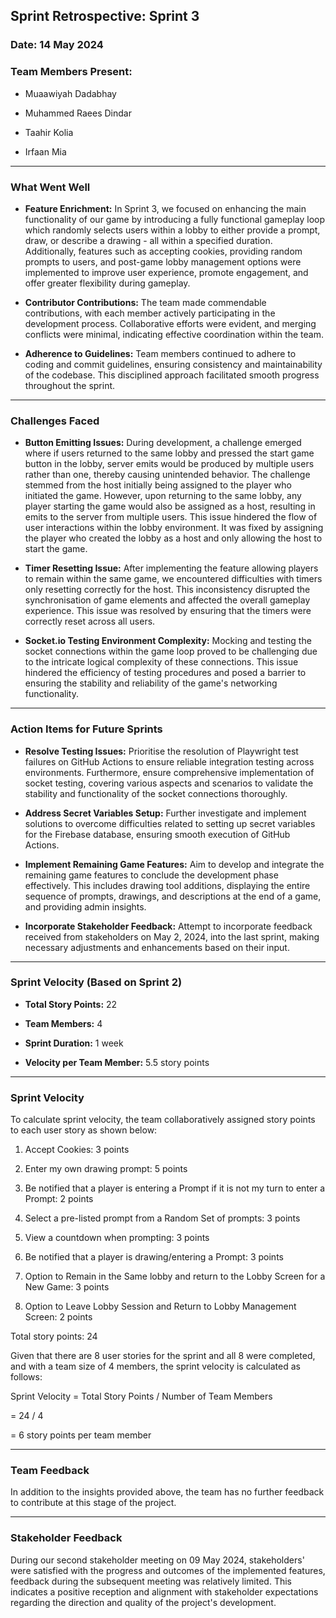 ## Sprint Retrospective: Sprint 3

### Date: 14 May 2024

### Team Members Present:

- Muaawiyah Dadabhay

- Muhammed Raees Dindar

- Taahir Kolia

- Irfaan Mia

---

### What Went Well


-  **Feature Enrichment:** In Sprint 3, we focused on enhancing the main functionality of our game by introducing a fully functional gameplay loop which randomly selects users within a lobby to either provide a prompt, draw, or describe a drawing - all within a specified duration. Additionally, features such as accepting cookies, providing random prompts to users, and post-game lobby management options were implemented to improve user experience, promote engagement, and offer greater flexibility during gameplay. 



-  **Contributor Contributions:** The team made commendable contributions, with each member actively participating in the development process. Collaborative efforts were evident, and merging conflicts were minimal, indicating effective coordination within the team.

  

-  **Adherence to Guidelines:** Team members continued to adhere to coding and commit guidelines, ensuring consistency and maintainability of the codebase. This disciplined approach facilitated smooth progress throughout the sprint.

  

---

  

### Challenges Faced

  -   **Button Emitting Issues:** During development, a challenge emerged where if users returned to the same lobby and pressed the start game button in the lobby, server emits would be produced by multiple users rather than one, thereby causing unintended behavior. The challenge stemmed from the host initially being assigned to the player who initiated the game. However, upon returning to the same lobby, any player starting the game would also be assigned as a host, resulting in emits to the server from multiple  users. This issue hindered the flow of user interactions within the lobby environment. It was fixed by assigning the player who created the lobby as a host and only allowing the host to start the game. 

-   **Timer Resetting Issue:** After implementing the feature allowing players to remain within the same game, we encountered difficulties with timers only resetting correctly for the host. This inconsistency disrupted the synchronisation of game elements and affected the overall gameplay experience. This issue was resolved by ensuring that the timers were correctly reset across all users.
  
 -   **Socket.io Testing Environment Complexity:** Mocking and testing the socket connections within the game loop proved to be challenging due to the intricate logical complexity of these connections. This issue hindered the efficiency of testing procedures and posed a barrier to ensuring the stability and reliability of the game's networking functionality.

---

  

### Action Items for Future Sprints

  

-  **Resolve Testing Issues:** Prioritise the resolution of Playwright test failures on GitHub Actions to ensure reliable integration testing across environments. Furthermore, ensure comprehensive implementation of socket testing, covering various aspects and scenarios to validate the stability and functionality of the socket connections thoroughly.
  

-  **Address Secret Variables Setup:** Further investigate and implement solutions to overcome difficulties related to setting up secret variables for the Firebase database, ensuring smooth execution of GitHub Actions.

 - **Implement Remaining Game Features:**   Aim to develop and integrate the remaining game features to conclude the development phase effectively. This includes drawing tool additions, displaying the entire sequence of prompts, drawings, and descriptions at the end of a game, and providing admin insights. 

 - **Incorporate Stakeholder Feedback:** Attempt to incorporate feedback received from stakeholders on May 2, 2024, into the last sprint, making necessary adjustments and enhancements based on their input.
  
---

  

### Sprint Velocity (Based on Sprint 2)

  

-  **Total Story Points:** 22

-  **Team Members:** 4

-  **Sprint Duration:** 1 week

-  **Velocity per Team Member:** 5.5 story points

  

---

### Sprint Velocity

  
  

To calculate sprint velocity, the team collaboratively assigned story points to each user story as shown below:

  

1. Accept Cookies: 3 points

2. Enter my own drawing prompt: 5 points

3. Be notified that a player is entering a Prompt if it is not my turn to enter a Prompt: 2 points

4. Select a pre-listed prompt from a Random Set of prompts: 3 points

5. View a countdown when prompting: 3 points

6. Be notified that a player is drawing/entering a Prompt: 3 points

7. Option to Remain in the Same lobby and return to the Lobby Screen for a New Game: 3 points

8. Option to Leave Lobby Session and Return to Lobby Management Screen: 2 points

  

Total story points: 24

  

Given that there are 8 user stories for the sprint and all 8 were completed, and with a team size of 4 members, the sprint velocity is calculated as follows:


Sprint Velocity = Total Story Points / Number of Team Members

= 24 / 4

= 6 story points per team member

---

### Team Feedback

In addition to the insights provided above, the team has no further feedback to contribute at this stage of the project.

---


### Stakeholder Feedback
  

During our second stakeholder meeting on 09 May 2024, stakeholders' were satisfied with the progress and outcomes of the implemented features, feedback during the subsequent meeting was relatively limited. This indicates a positive reception and alignment with stakeholder expectations regarding the direction and quality of the project's development.
